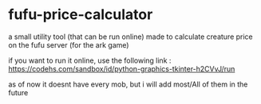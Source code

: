 # fufu-price-calculator
a small utility tool (that can be run online) made to calculate creature price on the fufu server (for the ark game)

if you want to run it online, use the following link :
https://codehs.com/sandbox/id/python-graphics-tkinter-h2CVvJ/run

as of now it doesnt have every mob, but i will add most/All of them in the future
